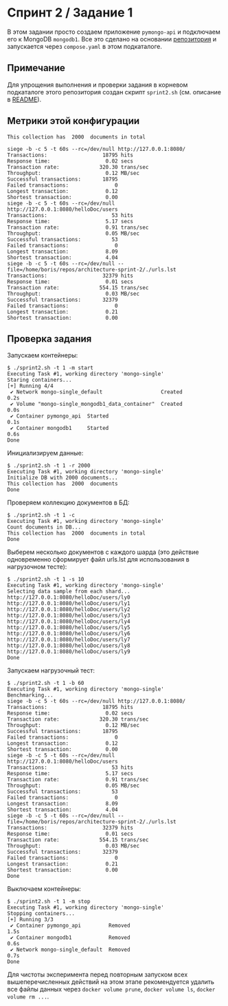 # Спринт 2 / Задание 1

В этом задании просто создаем приложение ```pymongo-api``` и подключаем его к
MongoDB ```mongodb1```. Все это сделано на основании
[репозитория](https://github.com/Yandex-Practicum/architecture-sprint-2) и
запускается через ```compose.yaml``` в этом подкаталоге.

## Примечание

Для упрощения выполнения и проверки задания в корневом подкаталоге этого
репозитория создан скрипт ```sprint2.sh``` (см. описание в [README](../README.md#sprint2sh)).

## Метрики этой конфигурации

```
This collection has  2000  documents in total

siege -b -c 5 -t 60s --rc=/dev/null http://127.0.0.1:8080/
Transactions:                  18795 hits
Response time:                  0.02 secs
Transaction rate:             320.30 trans/sec
Throughput:                     0.12 MB/sec
Successful transactions:       18795
Failed transactions:               0
Longest transaction:            0.12
Shortest transaction:           0.00
siege -b -c 5 -t 60s --rc=/dev/null http://127.0.0.1:8080/helloDoc/users
Transactions:                     53 hits
Response time:                  5.17 secs
Transaction rate:               0.91 trans/sec
Throughput:                     0.05 MB/sec
Successful transactions:          53
Failed transactions:               0
Longest transaction:            8.09
Shortest transaction:           4.04
siege -b -c 5 -t 60s --rc=/dev/null --file=/home/boris/repos/architecture-sprint-2/./urls.lst
Transactions:                  32379 hits
Response time:                  0.01 secs
Transaction rate:             554.15 trans/sec
Throughput:                     0.03 MB/sec
Successful transactions:       32379
Failed transactions:               0
Longest transaction:            0.21
Shortest transaction:           0.00
```

## Проверка задания

Запускаем контейнеры:
```
$ ./sprint2.sh -t 1 -m start
Executing Task #1, working directory 'mongo-single'
Staring containers...
[+] Running 4/4
 ✔ Network mongo-single_default                   Created                   0.2s
 ✔ Volume "mongo-single_mongodb1_data_container"  Created                   0.0s
 ✔ Container pymongo_api  Started                                           0.1s
 ✔ Container mongodb1     Started                                           0.6s
Done
```

Инициализируем данные:
```
$ ./sprint2.sh -t 1 -r 2000
Executing Task #1, working directory 'mongo-single'
Initialize DB with 2000 documents...
This collection has  2000  documents
Done
```

Проверяем коллекцию документов в БД:
```
$ ./sprint2.sh -t 1 -c
Executing Task #1, working directory 'mongo-single'
Count documents in DB...
This collection has  2000  documents in total
Done
```

Выберем несколько документов с каждого шарда (это действие одновременно
сформирует файл urls.lst для использования в нагрузочном тесте):
```
$ ./sprint2.sh -t 1 -s 10
Executing Task #1, working directory 'mongo-single'
Selecting data sample from each shard...
http://127.0.0.1:8080/helloDoc/users/ly0
http://127.0.0.1:8080/helloDoc/users/ly1
http://127.0.0.1:8080/helloDoc/users/ly2
http://127.0.0.1:8080/helloDoc/users/ly3
http://127.0.0.1:8080/helloDoc/users/ly4
http://127.0.0.1:8080/helloDoc/users/ly5
http://127.0.0.1:8080/helloDoc/users/ly6
http://127.0.0.1:8080/helloDoc/users/ly7
http://127.0.0.1:8080/helloDoc/users/ly8
http://127.0.0.1:8080/helloDoc/users/ly9
Done
```

Запускаем нагрузочный тест:
```
$ ./sprint2.sh -t 1 -b 60
Executing Task #1, working directory 'mongo-single'
Benchmarking...
siege -b -c 5 -t 60s --rc=/dev/null http://127.0.0.1:8080/
Transactions:                  18795 hits
Response time:                  0.02 secs
Transaction rate:             320.30 trans/sec
Throughput:                     0.12 MB/sec
Successful transactions:       18795
Failed transactions:               0
Longest transaction:            0.12
Shortest transaction:           0.00
siege -b -c 5 -t 60s --rc=/dev/null http://127.0.0.1:8080/helloDoc/users
Transactions:                     53 hits
Response time:                  5.17 secs
Transaction rate:               0.91 trans/sec
Throughput:                     0.05 MB/sec
Successful transactions:          53
Failed transactions:               0
Longest transaction:            8.09
Shortest transaction:           4.04
siege -b -c 5 -t 60s --rc=/dev/null --file=/home/boris/repos/architecture-sprint-2/./urls.lst
Transactions:                  32379 hits
Response time:                  0.01 secs
Transaction rate:             554.15 trans/sec
Throughput:                     0.03 MB/sec
Successful transactions:       32379
Failed transactions:               0
Longest transaction:            0.21
Shortest transaction:           0.00
Done
```

Выключаем контейнеры:
```
$ ./sprint2.sh -t 1 -m stop
Executing Task #1, working directory 'mongo-single'
Stopping containers...
[+] Running 3/3
 ✔ Container pymongo_api         Removed                                    1.5s
 ✔ Container mongodb1            Removed                                    0.6s
 ✔ Network mongo-single_default  Removed                                    0.7s
Done
```

Для чистоты эксперимента перед повторным запуском всех вышеперечисленных
действий на этом этапе рекомендуется удалить все файлы данных через
```docker volume prune```, ```docker volume ls```, ```docker volume rm ...```.